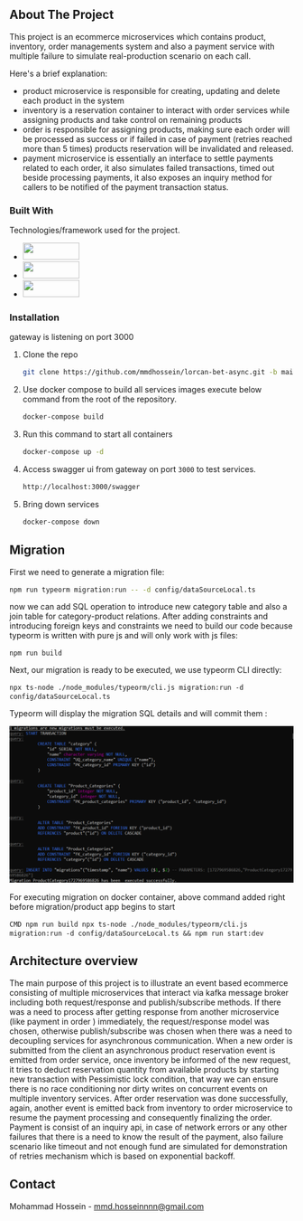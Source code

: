 <!-- ABOUT THE PROJECT -->
## About The Project
This project is an ecommerce microservices which contains product, inventory, order managements system and also a payment service with multiple failure to simulate real-production scenario on each call.

Here's a brief explanation:
* product microservice is responsible for creating, updating and delete each product in the system
* inventory is a reservation container to interact with order services while assigning products and take control on remaining products
* order is responsible for assigning products, making sure each order will be processed as success or if failed in case of payment (retries reached more than 5 times) products reservation will be invalidated and released.
* payment microservice is essentially an interface to settle payments related to each order, it also simulates failed transactions, timed out beside processing payments, it also exposes an inquiry method for callers to be notified of the payment transaction status.


### Built With

Technologies/framework used for the project.

* [<img height="30" src="https://miro.medium.com/v2/resize:fit:1400/1*blXyzL2AgrmMczxATGWO4g.png" width="100"/>][nest-url]
* [<img src="https://encrypted-tbn0.gstatic.com/images?q=tbn:ANd9GcSsLpioqB5oHBOSaqjCXGu5unmOL5OmWLrDVQ&s" height="30" width="100"/>][kafka-url]
* [<img src="https://api.civo.com/k3s-marketplace/postgresql.png" height="30" width="100"/>][postgres-url]


### Installation
gateway is listening on port 3000

1. Clone the repo
   ```sh
   git clone https://github.com/mmdhossein/lorcan-bet-async.git -b main
   ```
2. Use docker compose to build all services images execute below command from the root of the repository.
   ```sh
   docker-compose build
   ```
3. Run this command to start all containers
   ```sh
   docker-compose up -d
   ```
4. Access swagger ui from gateway on port `3000` to test services.
   ```sh
   http://localhost:3000/swagger
   ```
5. Bring down services   
   ```sh
   docker-compose down
   ```
## Migration
First we need to generate a migration file:
```sh
npm run typeorm migration:run -- -d config/dataSourceLocal.ts
```
now we can add SQL operation to introduce new category table and also a join table 
for category-product relations. After adding constraints and introducing foreign keys
and constraints we need to build our code because typeorm is written with pure js 
and will only work with js files:
```shell
npm run build
```
Next, our migration is ready to be executed, we use typeorm CLI directly:
```shell
npx ts-node ./node_modules/typeorm/cli.js migration:run -d config/dataSourceLocal.ts
```

Typeorm will display the migration SQL details and will commit them :

<p align="center">
<img  src="resource/migrationRun.PNG" alt="drawing" width="700"/>
</p>

For executing migration on docker container, above command added right before migration/product app
begins to start
```shell
CMD npm run build npx ts-node ./node_modules/typeorm/cli.js migration:run -d config/dataSourceLocal.ts && npm run start:dev
```

## Architecture overview
The main purpose of this project is to illustrate an event based ecommerce consisting of multiple microservices that interact via kafka message broker including both request/response and publish/subscribe methods.
If there was a need to process after getting response from another microservice (like payment in order ) immediately, the request/response model was chosen, otherwise publish/subscribe was chosen when there was a need to decoupling services for asynchronous communication.
When a new order is submitted from the client an asynchronous product reservation event is emitted from order service, once inventory be informed of the new request, it tries to deduct reservation quantity from available products by starting new transaction with Pessimistic lock condition, that way we can ensure there is no race conditioning nor dirty writes on concurrent events on multiple inventory services.
After order reservation was done successfully, again, another event is emitted back from inventory to order microservice to resume the payment processing and consequently finalizing the order.
Payment is consist of an inquiry api, in case of network errors or any other failures that there is a need to know the result of the payment, also failure scenario like timeout and not enough fund are simulated for demonstration of retries mechanism which is based on exponential backoff.


<!-- CONTACT -->
## Contact

[comment]: <> ([@email]&#40;https://twitter.com/_username&#41;)
Mohammad Hossein - mmd.hosseinnnn@gmail.com

[comment]: <> (Project Link: [https://github.com/your_username/repo_name]&#40;https://github.com/your_username/repo_name&#41;)
[comment]: <> (<p align="right">&#40;<a href="#readme-top">back to top</a>&#41;</p>)





<!-- MARKDOWN LINKS & IMAGES -->
<!-- https://www.markdownguide.org/basic-syntax/#reference-style-links -->
[Kafka.apache.org]: https://encrypted-tbn0.gstatic.com/images?q=tbn:ANd9GcRKUqi8UKOYSCtY1cCAtBKaPVnJD1qWN3zBCw&s
[kafka-url]:https://kafka.apache.org/trademark
[nest-url]:https://nestjs.com/
[postgres-url]:https://www.postgresql.org/

